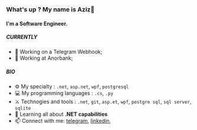 ### What's up ? My name is Aziz👋

#### I'm a Software Engineer.

##### CURRENTLY

- 🤠 Working on a Telegram Webhook;
- 🏮 Working at Anorbank;

##### BIO

- ⚙️ My specialty : `.net`, `asp.net`, `wpf`, `postgresql`
- 💻 My programming languages : `.cs`, `.py`
- ⚔️ Technogies and tools : `.net`, `git`, `asp.et`, `wpf`, `postgre sql`, `sql server`, `sqlite`
- 🌱 Learning all about **.NET capabilities**
- 📫 Connect with me: [telegram](https://t.me/azizsayfullayev), [linkedin](https://www.linkedin.com/in/aziz-sayfullayev-09a64922a/),
